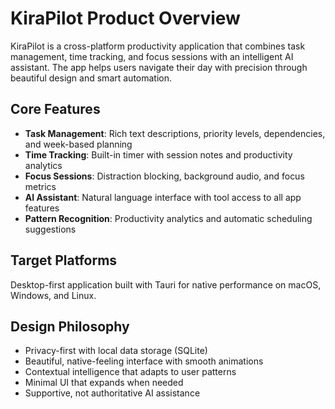 # KiraPilot Product Overview

KiraPilot is a cross-platform productivity application that combines task management, time tracking, and focus sessions with an intelligent AI assistant. The app helps users navigate their day with precision through beautiful design and smart automation.

## Core Features

- **Task Management**: Rich text descriptions, priority levels, dependencies, and week-based planning
- **Time Tracking**: Built-in timer with session notes and productivity analytics
- **Focus Sessions**: Distraction blocking, background audio, and focus metrics
- **AI Assistant**: Natural language interface with tool access to all app features
- **Pattern Recognition**: Productivity analytics and automatic scheduling suggestions

## Target Platforms

Desktop-first application built with Tauri for native performance on macOS, Windows, and Linux.

## Design Philosophy

- Privacy-first with local data storage (SQLite)
- Beautiful, native-feeling interface with smooth animations
- Contextual intelligence that adapts to user patterns
- Minimal UI that expands when needed
- Supportive, not authoritative AI assistance
